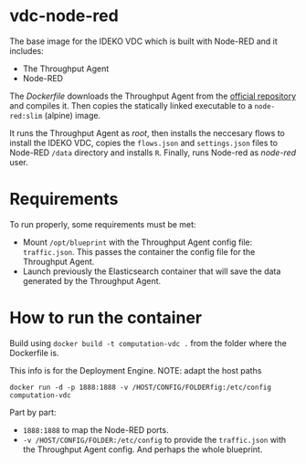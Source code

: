 # vdc-node-red
The base image for the IDEKO VDC which is built with Node-RED and it includes:

 - The Throughput Agent
 - Node-RED

The _Dockerfile_ downloads the Throughput Agent from the [official repository](https://github.com/DITAS-Project/VDC-Throughput-Agent) and compiles it. Then copies the statically linked executable to a `node-red:slim` (alpine) image.

It runs the Throughput Agent as _root_, then installs the neccesary flows to install the IDEKO VDC, copies the `flows.json` and `settings.json` files to Node-RED `/data` directory and installs `R`. Finally, runs Node-red as _node-red_ user.

Requirements
===

To run properly, some requirements must be met:

* Mount `/opt/blueprint` with the Throughput Agent config file: `traffic.json`. This passes the container the config file for the Throughput Agent.
* Launch previously the Elasticsearch container that will save the data generated by the Throughput Agent.

How to run the container
===
Build using `docker build -t computation-vdc .` from the folder where the Dockerfile is.


This info is for the Deployment Engine. NOTE: adapt the host paths

```
docker run -d -p 1888:1888 -v /HOST/CONFIG/FOLDERfig:/etc/config computation-vdc
```

Part by part:

* `1888:1888` to map the Node-RED ports.
* `-v /HOST/CONFIG/FOLDER:/etc/config` to provide the `traffic.json` with the Throughput Agent config. And perhaps the whole blueprint.
